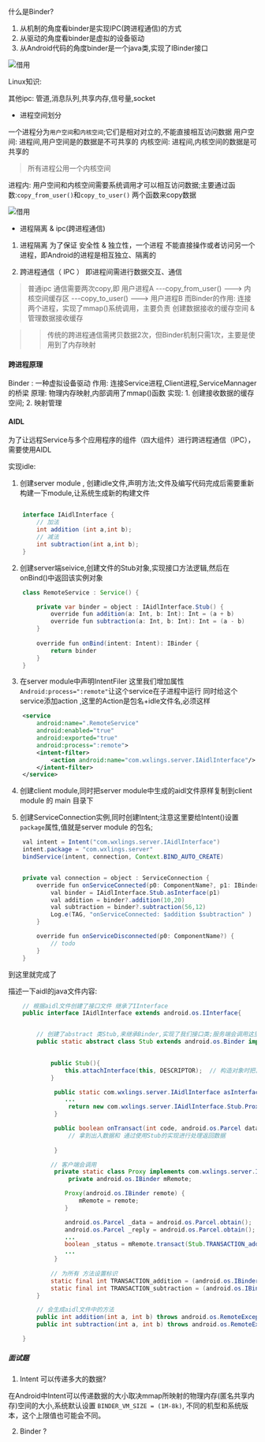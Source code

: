 什么是Binder?
1. 从机制的角度看binder是实现IPC(跨进程通信)的方式
2. 从驱动的角度看binder是虚拟的设备驱动
3. 从Android代码的角度binder是一个java类,实现了IBinder接口

![借用](https://upload-images.jianshu.io/upload_images/944365-b47008a09265b9c6.png?imageMogr2/auto-orient/strip|imageView2/2/format/webp)

Linux知识:

其他ipc: 管道,消息队列,共享内存,信号量,socket


*  进程空间划分

一个进程分为`用户空间`和`内核空间`;它们是相对对立的,不能直接相互访问数据
用户空间: 进程间,用户空间是的数据是不可共享的
内核空间: 进程间,内核空间的数据是可共享的

> 所有进程公用一个内核空间

进程内: 用户空间和内核空间需要系统调用才可以相互访问数据;主要通过函数:`copy_from_user()`和`copy_to_user()` 两个函数来copy数据

![借用](https://upload-images.jianshu.io/upload_images/944365-13d59058d4e0cba1.png?imageMogr2/auto-orient/strip|imageView2/2/w/678/format/webp)

* 进程隔离 & ipc(跨进程通信)

1. 进程隔离 为了保证 安全性 & 独立性，一个进程 不能直接操作或者访问另一个进程，即Android的进程是相互独立、隔离的

2. 跨进程通信（ IPC ） 即进程间需进行数据交互、通信

> 普通ipc 通信需要两次copy,即 用户进程A ---copy_from_user() ---> 内核空间缓存区 ---copy_to_user() ---> 用户进程B 
> 而Binder的作用: 连接 两个进程，实现了mmap()系统调用，主要负责 创建数据接收的缓存空间 & 管理数据接收缓存

>>   传统的跨进程通信需拷贝数据2次，但Binder机制只需1次，主要是使用到了内存映射


#### 跨进程原理

Binder : 一种虚拟设备驱动
作用: 连接Service进程,Client进程,ServiceMannager的桥梁
原理: 物理内存映射,内部调用了mmap()函数
实现: 1. 创建接收数据的缓存空间; 2. 映射管理


#### AIDL
为了让远程Service与多个应用程序的组件（四大组件）进行跨进程通信（IPC），需要使用AIDL

实现idle:

1. 创建server module , 创建idle文件,声明方法;文件及编写代码完成后需要重新构建一下module,让系统生成新的构建文件

```java

    interface IAidlInterface {
        // 加法
        int addition (int a,int b);
        // 减法
        int subtraction(int a,int b);
    }

```


2. 创建server端seivice,创建文件的Stub对象,实现接口方法逻辑,然后在onBind()中返回该实例对象

```java
    class RemoteService : Service() {

        private var binder = object : IAidlInterface.Stub() {
            override fun addition(a: Int, b: Int): Int = (a + b)
            override fun subtraction(a: Int, b: Int): Int = (a - b)
        }
        
        override fun onBind(intent: Intent): IBinder {
            return binder
        }
    }

``` 

3. 在server module中声明IntentFiler
这里我们增加属性`Android:process=":remote"`让这个service在子进程中运行
同时给这个service添加action ,这里的Action是包名+idle文件名,必须这样

```xml
    <service
        android:name=".RemoteService"
        android:enabled="true"
        android:exported="true"
        android:process=":remote">
        <intent-filter>
            <action android:name="com.wxlings.server.IAidlInterface"/>
        </intent-filter>
    </service>

```

4. 创建client module,同时把server module中生成的aidl文件原样复制到client module 的 main 目录下

5. 创建ServiceConnection实例,同时创建Intent;注意这里要给Intent()设置`package`属性,值就是server module 的包名;

```java
    val intent = Intent("com.wxlings.server.IAidlInterface")
    intent.package = "com.wxlings.server"
    bindService(intent, connection, Context.BIND_AUTO_CREATE)


    private val connection = object : ServiceConnection {
        override fun onServiceConnected(p0: ComponentName?, p1: IBinder?) {
            val binder = IAidlInterface.Stub.asInterface(p1)
            val addition = binder?.addition(10,20)
            val subtraction = binder?.subtraction(56,12)
            Log.e(TAG, "onServiceConnected: $addition $subtraction" )
        }

        override fun onServiceDisconnected(p0: ComponentName?) {
            // todo
        }
    }
```

到这里就完成了

描述一下aidl的java文件内容:

```java
    // 根据aidl文件创建了接口文件 继承了IInterface
    public interface IAidlInterface extends android.os.IInterface{


        // 创建了abstract 类Stub,来继承Binder,实现了我们接口类;服务端会调用这里
        public static abstract class Stub extends android.os.Binder implements com.wxlings.server.IAidlInterface{

        
            public Stub(){
                this.attachInterface(this, DESCRIPTOR);  // 构造对象时把自己和Binder进行关联
            } 

             public static com.wxlings.server.IAidlInterface asInterface(android.os.IBinder obj){
                ...
                 return new com.wxlings.server.IAidlInterface.Stub.Proxy(obj);      // 把当前把IBinder对象传给Stub.Proxy()
             }

             public boolean onTransact(int code, android.os.Parcel data, android.os.Parcel reply, int flags){
                 // 拿到出入数据和 通过使用Stub的实现进行处理返回数据
        
             }

            // 客户端会调用
             private static class Proxy implements com.wxlings.server.IAidlInterface {
                 private android.os.IBinder mRemote;

                Proxy(android.os.IBinder remote) {
                    mRemote = remote;
                }

                android.os.Parcel _data = android.os.Parcel.obtain();  // 用于保存发送方的数据
                android.os.Parcel _reply = android.os.Parcel.obtain(); // 用于保存server返回的数据
                ...
                boolean _status = mRemote.transact(Stub.TRANSACTION_addition, _data, _reply, 0);     // 像server发情请求,这个时候会挂起等待 1,需要调用的方法 2.发送方数据,3,..
                ...
             }
            
            // 为所有 方法设置标识
            static final int TRANSACTION_addition = (android.os.IBinder.FIRST_CALL_TRANSACTION + 0);
            static final int TRANSACTION_subtraction = (android.os.IBinder.FIRST_CALL_TRANSACTION + 1);
        }

        // 会生成aidl文件中的方法
        public int addition(int a, int b) throws android.os.RemoteException;
        public int subtraction(int a, int b) throws android.os.RemoteException;

    }

```


##### 面试题 

1. Intent 可以传递多大的数据?

在Android中Intent可以传递数据的大小取决mmap所映射的物理内存(匿名共享内存)空间的大小,系统默认设置  `BINDER_VM_SIZE = (1M-8k)`, 不同的机型和系统版本，这个上限值也可能会不同。

2. Binder ?
